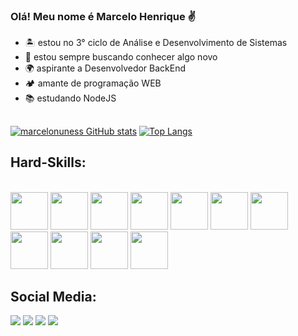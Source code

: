 ### Olá! Meu nome é Marcelo Henrique ✌
- 🏝 estou no 3° ciclo de Análise e Desenvolvimento de Sistemas
- 🚀 estou sempre buscando conhecer algo novo
- 🌍 aspirante a Desenvolvedor BackEnd
- 🏕 amante de programação WEB
- 📚 estudando NodeJS


##
[![marcelonuness GitHub stats](https://github-readme-stats.vercel.app/api?username=marcelonuness&show_icons=true&theme=highcontrast)](https://github.com/marcelonuness/github-readme-stats)
[![Top Langs](https://github-readme-stats.vercel.app/api/top-langs/?username=marcelonuness&layout=compact&theme=highcontrast)](https://github.com/marcelonuness/github-readme-stats)

## Hard-Skills:
<div style:"display: inline_block"><br>
<img src="https://cdn.jsdelivr.net/gh/devicons/devicon/icons/html5/html5-original-wordmark.svg" style="width: 60px;" />
<img src="https://cdn.jsdelivr.net/gh/devicons/devicon/icons/css3/css3-original-wordmark.svg" style="width: 60px;" />          
<img src="https://cdn.jsdelivr.net/gh/devicons/devicon/icons/javascript/javascript-original.svg" style="width: 60px;"/>          
<img src="https://cdn.jsdelivr.net/gh/devicons/devicon/icons/jquery/jquery-original.svg" style="width: 60px;"/>          
<img src="https://cdn.jsdelivr.net/gh/devicons/devicon/icons/bootstrap/bootstrap-original.svg" style="width: 60px;"/>
<img src="https://cdn.jsdelivr.net/gh/devicons/devicon/icons/firebase/firebase-plain.svg" style="width: 60px;"/>
<img src="https://cdn.jsdelivr.net/gh/devicons/devicon/icons/mongodb/mongodb-original.svg" style="width: 60px;"/>          
<img src="https://cdn.jsdelivr.net/gh/devicons/devicon/icons/c/c-original.svg" style="width: 60px;"/>
<img src="https://cdn.jsdelivr.net/gh/devicons/devicon/icons/nodejs/nodejs-original.svg" style="width: 60px;"/>          
<img src="https://cdn.jsdelivr.net/gh/devicons/devicon/icons/redux/redux-original.svg" style="width: 60px;"/>          
<img src="https://cdn.jsdelivr.net/gh/devicons/devicon/icons/react/react-original.svg" style="width: 60px;"/>                   
</div>

## Social Media:
<div>
  <a href="mailto:marcelohenrique.nunes@gmail.com" target="_blank"><img src="https://img.shields.io/badge/Gmail-D14836?style=for-the-badge&logo=gmail&logoColor=white" target="_blank"></a>
  <a href="https://www.instagram.com/ma.nunxs" target="_blank"><img src="https://img.shields.io/badge/Instagram-E4405F?style=for-the-badge&logo=instagram&logoColor=white" target="_blank"></a>
  <a href="https://twitter.com/celoriq" target="_blank"><img src="https://img.shields.io/badge/Twitter-1DA1F2?style=for-the-badge&logo=twitter&logoColor=white" target="_blank"></a>
  <a href="https://www.linkedin.com/in/marcelo-nunes-26a89a208/" target="_blank"><img src="https://img.shields.io/badge/LinkedIn-0077B5?style=for-the-badge&logo=linkedin&logoColor=white" target="_blank"></a>
</div>

